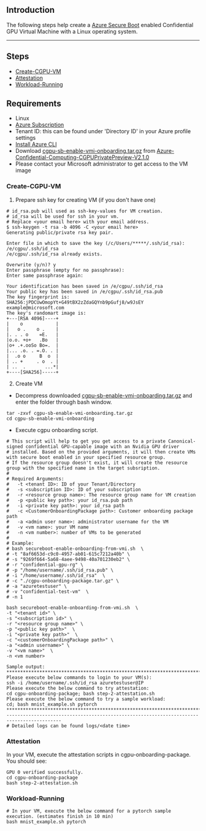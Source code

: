 ## Introduction

The following steps help create a [Azure Secure Boot](https://learn.microsoft.com/en-us/azure/virtual-machines/trusted-launch) enabled Confidential GPU Virtual Machine with a Linux operating system.

-----------------------------------------------


## Steps

- [Create-CGPU-VM](#Create-CGPU-VM)
- [Attestation](#Attestation)
- [Workload-Running](#Workload-Running)



## Requirements

- Linux
- [Azure Subscription](https://docs.microsoft.com/en-us/azure/cost-management-billing/manage/create-subscription)
- Tenant ID: this can be found under 'Directory ID' in your Azure profile settings
- [Install Azure CLI](https://docs.microsoft.com/en-us/cli/azure/install-azure-cli)
- Download [cgpu-sb-enable-vmi-onboarding.tar.gz](https://github.com/Azure-Confidential-Computing/PrivatePreview/releases/download/V2.1.0/cgpu-sb-enable-vmi-onboarding.tar.gz) from [Azure-Confidential-Computing-CGPUPrivatePreview-V2.1.0](https://github.com/Azure-Confidential-Computing/PrivatePreview/releases/tag/V2.1.0)
- Please contact your Microsoft administrator to get access to the VM image


### Create-CGPU-VM

1. Prepare ssh key for creating VM (if you don't have one)

```
# id_rsa.pub will used as ssh-key-values for VM creation.
# id_rsa will be used for ssh in your vm.
# Replace <your email here> with your email address.
$ ssh-keygen -t rsa -b 4096 -C <your email here>
Generating public/private rsa key pair.

Enter file in which to save the key (/c/Users/*****/.ssh/id_rsa): /e/cgpu/.ssh/id_rsa
/e/cgpu/.ssh/id_rsa already exists.

Overwrite (y/n)? y
Enter passphrase (empty for no passphrase):
Enter same passphrase again:

Your identification has been saved in /e/cgpu/.ssh/id_rsa
Your public key has been saved in /e/cgpu/.ssh/id_rsa.pub
The key fingerprint is:
SHA256:jPDCUwOmopYt+G49tBX2zZdaGQYnb9pGufj8/w9JsEY example@microsoft.com
The key's randomart image is:
+---[RSA 4096]----+
|    o            |
|   o .    o .    |
|. . . o    =E.   |
|o.o. +o+   .Bo   |
|o+ .+.ooSo Bo=.  |
|... .o. . =.O. . |
|  .o o     B  o  |
| .. +     . o  . |
| ..  .       ...*|
+----[SHA256]-----+
```

2. Create VM

- Decompress downloaded [cgpu-sb-enable-vmi-onboarding.tar.gz](https://github.com/Azure-Confidential-Computing/PrivatePreview/releases/download/V2.1.0/cgpu-sb-enable-vmi-onboarding.tar.gz) and enter the folder through bash window.
```
tar -zxvf cgpu-sb-enable-vmi-onboarding.tar.gz
cd cgpu-sb-enable-vmi-onboarding
```

- Execute cgpu onboarding script.

```
# This script will help to get you get access to a private Canonical-signed confidential GPU-capable image with an Nvidia GPU driver 
# installed. Based on the provided arguments, it will then create VMs with secure boot enabled in your specified resource group.
# If the resource group doesn't exist, it will create the resource group with the specified name in the target subsription.
#
# Required Arguments: 
#	-t <tenant ID>: ID of your Tenant/Directory
#	-s <subscription ID>: ID of your subscription
#	-r <resource group name>: The resource group name for VM creation
#	-p <public key path>: your id_rsa.pub path 
#	-i <private key path>: your id_rsa path
#	-c <CustomerOnboardingPackage path>: Customer onboarding package path
#	-a <admin user name>: administrator username for the VM
#	-v <vm name>: your VM name
#	-n <vm number>: number of VMs to be generated
#
# Example:
# bash secureboot-enable-onboarding-from-vmi.sh  \
# -t "8af6653d-c9c0-4957-ab01-615c7212a40b" \
# -s "9269f664-5a68-4aee-9498-40a701230eb2" \
# -r "confidential-gpu-rg" \
# -p "/home/username/.ssh/id_rsa.pub" \
# -i "/home/username/.ssh/id_rsa"  \
# -c "./cgpu-onboarding-package.tar.gz" \
# -a "azuretestuser" \
# -v "confidential-test-vm"  \
# -n 1

bash secureboot-enable-onboarding-from-vmi.sh  \
-t "<tenant id>" \
-s "<subscription id>" \
-r "<resource group name>" \
-p "<public key path>"  \
-i "<private key path>"  \
-c "<customerOnboardingPackage path>" \
-a "<admin username>" \
-v "<vm name>"  \
-n <vm number>

Sample output:
******************************************************************************************
Please execute below commands to login to your VM(s):
ssh -i /home/username/.ssh/id_rsa azuretestuser@IP
Please execute the below command to try attestation:
cd cgpu-onboarding-package; bash step-2-attestation.sh
Please execute the below command to try a sample workload:
cd; bash mnist_example.sh pytorch
******************************************************************************************
------------------------------------------------------------------------------------------
# Detailed logs can be found logs/<date time>
```

### Attestation

In your VM, execute the attestation scripts in cgpu-onboarding-package.
You should see: 
```
GPU 0 verified successfully.
cd cgpu-onboarding-package 
bash step-2-attestation.sh
```

### Workload-Running

```
# In your VM, execute the below command for a pytorch sample execution. (estimates finish in 10 min) 
bash mnist_example.sh pytorch

```


